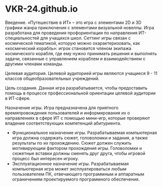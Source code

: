 # VKR-24.github.io

Введение. «Путешествие в ИТ» – это игра с элементами 2D и 3D графики жанра приключения с элементами визуальной новеллы. Игра разработана для проведения профориентации по направления ИТ-специальностей для учащихся школ. Сеттинг игры связан с космической тематикой, которую можно охарактеризовать, как «космический корабль»: игрок становится членом экипажа космического корабля, где ему нужно принимать решения и выполнять задачи, связанные с управлением кораблем и взаимодействием с другими членами команды.  

Целевая аудитория. Целевой аудиторией игры являются учащиеся 9 - 11 классов общеобразовательных учреждений.  

Цель создания. Данная игра разрабатывается, чтобы предоставить помощь в процессе профессиональной ориентации целевой аудитории в ИТ-сфере.  

Назначение игры. Игра предназначена для приятного времяпровождения пользователей и информирования их о направлениях в сфере ИТ с помощью мини-игр, которые проверяют владение соответствующих компетенций абитуриента. 
 - Функциональное назначение игры. Разрабатываемая компьютерная игра должна содержать сюжет, головоломки и задания, а также результаты по их прохождению. Сюжет должен служить мотивирующим фактором прохождения игры. Головоломки и сюжетные вставки должны сменять друг друга, чтобы игровой процесс был интересен игроку.
 - Эксплуатационное назначение игры. Разрабатываемая компьютерная игра может эксплуатироваться любым пользователем ПК, отвечающего программным и аппаратным ограничениям проектируемого программного обеспечения.
